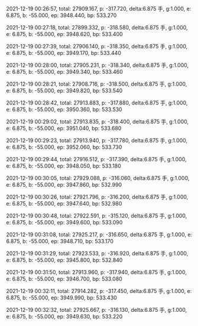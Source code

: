 2021-12-19 00:26:57, total: 27909.167, p: -317.720, delta:6.875 手, g:1.000, e: 6.875, b: -55.000, ep: 3948.440, bp: 533.270

2021-12-19 00:27:18, total: 27899.332, p: -318.580, delta:6.875 手, g:1.000, e: 6.875, b: -55.000, ep: 3948.620, bp: 533.400

2021-12-19 00:27:39, total: 27906.140, p: -318.350, delta:6.875 手, g:1.000, e: 6.875, b: -55.000, ep: 3949.170, bp: 533.440

2021-12-19 00:28:00, total: 27905.231, p: -318.340, delta:6.875 手, g:1.000, e: 6.875, b: -55.000, ep: 3949.340, bp: 533.460

2021-12-19 00:28:21, total: 27908.716, p: -318.500, delta:6.875 手, g:1.000, e: 6.875, b: -55.000, ep: 3949.820, bp: 533.540

2021-12-19 00:28:42, total: 27913.883, p: -317.880, delta:6.875 手, g:1.000, e: 6.875, b: -55.000, ep: 3950.360, bp: 533.530

2021-12-19 00:29:02, total: 27913.835, p: -318.400, delta:6.875 手, g:1.000, e: 6.875, b: -55.000, ep: 3951.040, bp: 533.680

2021-12-19 00:29:23, total: 27913.940, p: -317.780, delta:6.875 手, g:1.000, e: 6.875, b: -55.000, ep: 3952.060, bp: 533.730

2021-12-19 00:29:44, total: 27916.512, p: -317.390, delta:6.875 手, g:1.000, e: 6.875, b: -55.000, ep: 3948.050, bp: 533.180

2021-12-19 00:30:05, total: 27929.088, p: -316.060, delta:6.875 手, g:1.000, e: 6.875, b: -55.000, ep: 3947.860, bp: 532.990

2021-12-19 00:30:26, total: 27921.796, p: -316.200, delta:6.875 手, g:1.000, e: 6.875, b: -55.000, ep: 3947.640, bp: 532.980

2021-12-19 00:30:48, total: 27922.591, p: -315.120, delta:6.875 手, g:1.000, e: 6.875, b: -55.000, ep: 3949.600, bp: 533.090

2021-12-19 00:31:08, total: 27925.217, p: -316.650, delta:6.875 手, g:1.000, e: 6.875, b: -55.000, ep: 3948.710, bp: 533.170

2021-12-19 00:31:29, total: 27923.533, p: -316.920, delta:6.875 手, g:1.000, e: 6.875, b: -55.000, ep: 3945.800, bp: 532.840

2021-12-19 00:31:50, total: 27913.960, p: -317.940, delta:6.875 手, g:1.000, e: 6.875, b: -55.000, ep: 3946.700, bp: 533.080

2021-12-19 00:32:11, total: 27914.282, p: -317.450, delta:6.875 手, g:1.000, e: 6.875, b: -55.000, ep: 3949.990, bp: 533.430

2021-12-19 00:32:32, total: 27925.667, p: -316.130, delta:6.875 手, g:1.000, e: 6.875, b: -55.000, ep: 3949.630, bp: 533.220